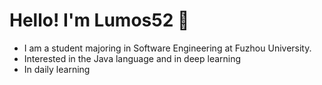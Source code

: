 # Hello! I'm Lumos52 👏
* I am a student majoring in Software Engineering at Fuzhou University.
* Interested in the Java language and in deep learning
* In daily learning

